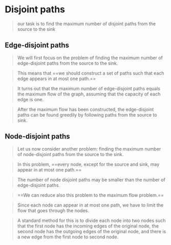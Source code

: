 # Disjoint paths
> our task is to find the maximum number of disjoint paths from the source to the sink

## Edge-disjoint paths
> We will first focus on the problem of finding the maximum number of edge-disjoint paths from the source to the sink.

> This means that ==we should construct a set of paths such that each edge appears in at most one path.==

> It turns out that the maximum number of edge-disjoint paths equals the maximum flow of the graph, assuming that the capacity of each edge is one.

> After the maximum flow has been constructed, the edge-disjoint paths can be found greedily by following paths from the source to sink.



## Node-disjoint paths
> Let us now consider another problem: finding the maximum number of node-disjoint paths from the source to the sink.

> In this problem, ==every node, except for the source and sink, may appear in at most one path.==

> The number of node disjoint paths may be smaller than the number of edge-disjoint paths.

> ==We can reduce also this problem to the maximum flow problem.==

> Since each node can appear in at most one path, we have to limit the flow that goes through the nodes.

> A standard method for this is to divide each node into two nodes such that the first node has the incoming edges of the original node, the second node has the outgoing edges of the original node, and there is a new edge from the first node to second node.
